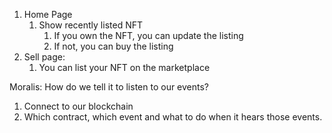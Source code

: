 1. Home Page
   1. Show recently listed NFT
      1. If you own the NFT, you can update the listing
      2. If not, you can buy the listing
2. Sell page:
   1. You can list your NFT on the marketplace

Moralis: How do we tell it to listen to our events?

1. Connect to our blockchain
2. Which contract, which event and what to do when it hears those events.
